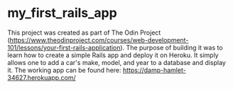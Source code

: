 # my_first_rails_app

This project was created as part of The Odin Project (https://www.theodinproject.com/courses/web-development-101/lessons/your-first-rails-application). The purpose of building it was to learn how to create a simple Rails app and deploy it on Heroku. It 
simply allows one to add a car's make, model, and year to a database and display it. The working app can be found here: https://damp-hamlet-34627.herokuapp.com/
